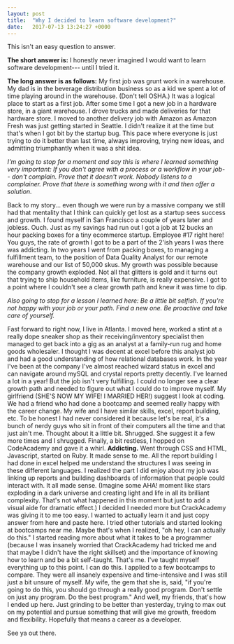 ```yaml
---
layout: post
title:  "Why I decided to learn software development?"
date:   2017-07-13 13:24:27 +0000
---
```



This isn't an easy question to answer. 

**The short answer is:**
I honestly never imagined I would want to learn software development--- until I tried it. 

**The long answer is as follows:** 
My first job was grunt work in a warehouse. My dad is in the beverage distribution business so as a kid we spent a lot of time playing around in the warehouse. (Don't tell OSHA.) It was a logical place to start as a first job. After some time I got a new job in a hardware store, in a giant warehouse. I drove trucks and made deliveries for that hardware store. I moved to another delivery job with Amazon as Amazon Fresh was just getting started in Seattle. I didn't realize it at the time but that's when I got bit by the startup bug. This pace where everyone is just trying to do it better than last time, always improving, trying new ideas, and admitting triumphantly when it was a shit idea. 

*I'm going to stop for a moment and say this is where I learned something very important: If you don't agree with a process or a workflow in your job-- don't complain. Prove that it doesn't work. Nobody listens to a complainer. Prove that there is something wrong with it and then offer a solution.* 

Back to my story... even though we were run by a massive company we still had that mentality that I think can quickly get lost as a startup sees success and growth. I found myself in San Francisco a couple of years later and jobless. Ouch. Just as my savings had run out I got a job at 12 bucks an hour packing boxes for a tiny ecommerce startup. Employee #17 right here! You guys, the rate of growth I got to be a part of the 2'ish years I was there was addicting. In two years I went from packing boxes, to managing a fulfillment team, to the position of Data Quality Analyst for our remote warehouse and our list of 50,000 skus. My growth was possible because the company growth exploded. Not all that glitters is gold and it turns out that trying to ship household items, like furniture, is really expensive. I got to a point where I couldn't see a clear growth path and knew it was time to dip. 

*Also going to stop for a lesson I learned here: Be a little bit selfish. If you're not happy with your job or your path. Find a new one. Be proactive and take care of yourself.*

Fast forward to right now, I live in Atlanta. I moved here, worked a stint at a really dope sneaker shop as their receiving/inventory specialist then managed to get back into a gig as an analyst at a family-run rug and home goods wholesaler. I thought I was decent at excel before this analyst job and had a good understanding of how relational databases work. In the year I've been at the company I've almost reached wizard status in excel and can navigate around mySQL and crystal reports pretty decently. I've learned a lot in a year! But the job isn't very fulfilling. I could no longer see a clear growth path and needed to figure out what I could do to improve myself. My girlfriend (SHE'S NOW MY WIFE! I MARRIED HER!) suggest I look at coding. We had a friend who had done a bootcamp and seemed really happy with the career change. My wife and I have similar skills, excel, report building, etc. To be honest I had never considered it because let's be real, it's a bunch of nerdy guys who sit in front of their computers all the time and that just ain't me. Thought about it a little bit. Shrugged. She suggest it a few more times and I shrugged. Finally, a bit restless, I hopped on CodeAcademy and gave it a whirl. **Addicting.** Went through CSS and HTML, Javascript, started on Ruby. It made sense to me. All the report building I had done in excel helped me understand the structures I was seeing in these different languages. I realized the part I did enjoy about my job was linking up reports and building dashboards of information that people could interact with. It all made sense. (Imagine some AHA! moment like stars exploding in a dark universe and creating light and life in all its brilliant complexity. That's not what happened in this moment but just to add a visual aide for dramatic effect.) I decided I needed more but CrackAcademy was giving it to me too easy. I wanted to actually learn it and just copy answer from here and paste here. I tried other tutorials and started looking at bootcamps near me. Maybe that's when I realized, "oh hey, I can actually do this." I started reading more about what it takes to be a programmer (because I was insanely worried that CrackAcademy had tricked me and that maybe I didn't have the right skillset) and the importance of knowing how to learn and be a bit self-taught. That's me. I've taught myself everything up to this point. I can do this. I applied to a few bootcamps to compare. They were all insanely expensive and time-intensive and I was still just a bit unsure of myself. My wife, the gem that she is, said, "if you're going to do this, you should go through a really good program. Don't settle on just any program. Do the best program." And well, my friends, that's how I ended up here. Just grinding to be better than yesterday, trying to max out on my potential and pursue something that will give me growth, freedom and flexibility. Hopefully that means a career as a developer. 

See ya out there.

